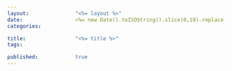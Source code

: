 ```yaml
---
layout:               "<%= layout %>"
date:                 <%= new Date().toISOString().slice(0,19).replace('T',' ') %>
categories:           

title:                "<%= title %>"
tags:                 

published:            true
---
```



